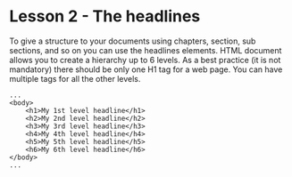 # Lesson 2 - The headlines

To give a structure to your documents using chapters, section, sub sections, and so on you can use the headlines elements. HTML document allows you to create a hierarchy up to 6 levels. As a best practice (it is not mandatory) there should be only one H1 tag for a web page. You can have multiple tags for all the other levels.

```
...
<body>
    <h1>My 1st level headline</h1>
    <h2>My 2nd level headline</h2>
    <h3>My 3rd level headline</h3>
    <h4>My 4th level headline</h4>
    <h5>My 5th level headline</h5>
    <h6>My 6th level headline</h6>
</body>
...
```
